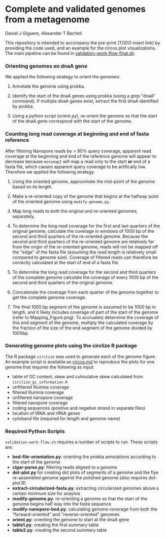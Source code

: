 # Complete and validated genomes from a metagenome

Daniel J Giguere, Alexander T Bacheli

This repository is intended to accompany the pre-print (TODO insert link) by providing the code used, and an example for the circos plot visualizations. The main pipeline can be found in [validation-work-flow-final.sh](validation-work-flow-final.sh). 

### Orienting genomes on dnaA gene

We applied the following strategy to orient the genomes:

1. Annotate the genome using prokka.

2. Identify the start of the dnaA genes using prokka (using a grep "dnaA" command). If multiple dnaA genes exist, extract the first dnaA identified by prokka. 

3. Using a python script (orient.py), re-orient the genome so that the start of the dnaA gene correspond with the start of the genome. 

### Counting long read coverage at beginning and end of fasta reference

After filtering Nanopore reads by > 90% query coverage, apparent read coverage at the beginning and end of the reference genome will appear to decrease because `minimap2` will map a read only to the start **or** end of a fasta file, which causes apparent query coverage to be artifically low. Therefore we applied the following strategy:

1. Using the oriented genome, approximate the mid-point of the genome based on its length.

2. Make a re-oriented copy of the genome that begins at the halfway point of the oriented genome using `modify-genome.py`. 

3. Map long reads to both the original and re-oriented genomes, separately. 

4. To determine the long read coverage for the first and last quarters of the original genome, calculate the coverage in windows of 1000 bp of the second and third quarters of the re-oriented genome. Because the second and third quarters of the re-oriented genome are relatively far from the origin of the re-oriented genome, reads will not be mapped off the "edge" of the fasta file (assuming the read length is relatively small compared to genome size). Coverage of filtered reads can therefore be correctly calculated at the start of end of a fasta file.

5. To determine the long read coverage for the second and third quarters of the complete genome calculate the coverage of every 1000 bp of the second and third quarters of the original genome. 

6. Concatenate the coverage from each quarter of the genome together to get the complete genome coverage.

7. The final 1000 bp segment of the genome is assumed to be 1000 bp in length, and it likely includes coverage of part of the start of the genome (refer to Mapping_Figure.png). To accruately determine the coverage of this end segment of the genome, multiply the calculated coverage by the fraction of the size of the end segment of the genome divided by 1000bp. 

### Generating genome plots using the circlize R package 

The R package `circlize` was used to generate each of the genome figure. An example script is available as [circos.md](circos.md) to reproduce the plots for one genome that requires the following as input:  

  - table of GC content, skew and culmulative skew calculated from `circlize_gc_information.R`
  - unfiltered Illumina coverage
  - filtered Illumina coverage
  - unfiltered nanopore coverage
  - filtered nanopore coverage
  - coding sequences (positive and negative strand in separate files)
  - location of tRNA and rRNA genes
  - cytoband file (required for length and genome name)

### Required Python Scripts

`validation-work-flow.sh` requires a number of scripts to run. These scripts are:
- __bed-file-orientation.py__: orienting the prokka annotations according to the start of the genome
- __cigar-parse.py__: filtering reads aligned to a genome
- __dot-plot.py__ for creating dot plots of segments of a genome and the flye re-assembled genome against the polished genome (also requires dot-plot.R)
- __extract-circularized-fasta.py__: extracting circularized genomes above a certain minimum size for anaylsis
- __modify-genome.py__: re-orienting a genome so that the start of the genome begins half way into the fasta sequence
- __modify-nanopore-bed.py__: calculating genome coverage from both the "forward-oriented" and "reverse-oriented" genomes
- __orient.py__: orienting the genome to start at the dnaA gene
- __table1.py__: creating the first summary table
- __table2.py__: creating the second summary table

